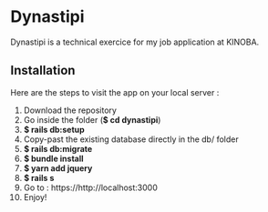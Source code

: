 # Dynastipi

Dynastipi is a technical exercice for my job application at KINOBA.

## Installation

Here are the steps to visit the app on your local server :

1. Download the repository 
2. Go inside the folder (**$ cd dynastipi**)
3. **$ rails db:setup**
4. Copy-past the existing database directly in the db/ folder
5. **$ rails db:migrate**
6. **$ bundle install**
7. **$ yarn add jquery**
8. **$ rails s** 
9. Go to : https://http://localhost:3000
10. Enjoy!
